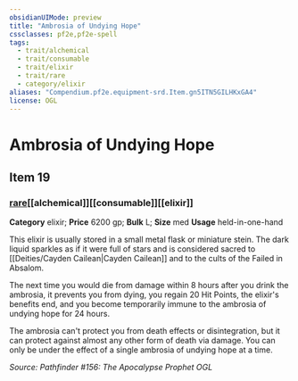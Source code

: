 ```yaml
---
obsidianUIMode: preview
title: "Ambrosia of Undying Hope"
cssclasses: pf2e,pf2e-spell
tags:
  - trait/alchemical
  - trait/consumable
  - trait/elixir
  - trait/rare
  - category/elixir
aliases: "Compendium.pf2e.equipment-srd.Item.gn5ITN5GILHKxGA4"
license: OGL
---
```

# Ambrosia of Undying Hope
## Item 19
### [rare](rare.md "Rare Rarity Trait")[[alchemical]][[consumable]][[elixir]]

**Category** elixir; 
**Price** 6200 gp; 
**Bulk** L; **Size** med
**Usage** held-in-one-hand

This elixir is usually stored in a small metal flask or miniature stein. The dark liquid sparkles as if it were full of stars and is considered sacred to [[Deities/Cayden Cailean|Cayden Cailean]] and to the cults of the Failed in Absalom.

The next time you would die from damage within 8 hours after you drink the ambrosia, it prevents you from dying, you regain 20 Hit Points, the elixir's benefits end, and you become temporarily immune to the ambrosia of undying hope for 24 hours.

The ambrosia can't protect you from death effects or disintegration, but it can protect against almost any other form of death via damage. You can only be under the effect of a single ambrosia of undying hope at a time.

*Source: Pathfinder #156: The Apocalypse Prophet*
*OGL*